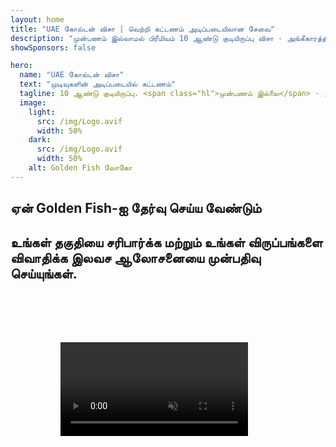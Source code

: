 ```yaml
---
layout: home
title: "UAE கோல்டன் விசா | வெற்றி கட்டணம் அடிப்படையிலான சேவை"
description: "முன்பணம் இல்லாமல் பிரீமியம் 10 ஆண்டு குடியிருப்பு விசா - அங்கீகாரத்திற்குப் பிறகு மட்டுமே கட்டணம். 98% வெற்றி விகிதத்துடன் முழு விண்ணப்ப மேலாண்மை. இலவச புதுப்பித்தல் சேவை, அரசு கட்டணங்கள் மட்டுமே."
showSponsors: false

hero:
  name: "UAE கோல்டன் விசா"
  text: "முடிவுகளின் அடிப்படையில் கட்டணம்"
  tagline: 10 ஆண்டு குடியிருப்பு. <span class="hl">முன்பணம் இல்லை</span> - அங்கீகாரத்திற்குப் பிறகு மட்டுமே கட்டணம். 98% வெற்றி விகிதம்.
  image:
    light:
      src: /img/Logo.avif
      width: 50%
    dark:
      src: /img/Logo.avif
      width: 50%
    alt: Golden Fish லோகோ
---
```


<FeatureCards :features="[
  {
    title: 'UAE கோல்டன் விசா நன்மைகள்',
    items: [
      'தகுதி நிபந்தனைகளை பராமரிக்கும் போது புதுப்பிக்கும் விருப்பத்துடன் 10 ஆண்டு செல்லுபடியாகும்',
      '**ஒவ்வொரு 6 மாதங்களுக்கும் UAE-க்குள் நுழைய தேவையில்லை**',
      '100% வணிக உரிமை அனுமதிக்கப்படுகிறது',
      'குடும்ப உறுப்பினர்கள் மற்றும் வரம்பற்ற வீட்டு ஊழியர்களுக்கு ஸ்பான்சர்',
      '25 வயது வரை குழந்தைகள் ஸ்பான்சர்ஷிப்',
      'பெற்றோர் ஸ்பான்சர்ஷிப் சேர்க்கப்பட்டுள்ளது',
      'ஸ்பான்சர் அல்லது முதலாளி தேவையில்லை'
    ],
    linkText: 'மேலும் படிக்க',
    link: '../../company-registration/golden-visa#key-benefits-of-the-uae-golden-visa',
    icon: {
      light: '/img/iStock-1785818081.avif',
      dark: '/img/iStock-1203821481.avif',
      alt: 'விசா சேவைகள்',
      width: '100%'
    }
  },
  {
    title: 'UAE கோல்டன் விசா பெறுவது எப்படி',
    items: [
      'UAE சொத்துக்களில் AED 2M முதலீடு',
      'UAE முதலீட்டு நிதிகளில் AED 2M வைப்பு',
      'AED 2M மூலதனத்துடன் வணிகம்',
      'AED 250K வருடாந்திர FTA பங்களிப்பு',
      'திறமையான தொழில்முறை வல்லுநர்கள்',
      'திறமை மிக்க நபர்கள்'
    ],
    linkText: 'மேலும் படிக்க',
    link: '../../company-registration/golden-visa#uae-golden-visa-eligibility-and-requirements',
    icon: {
      light: '/img/iStock-1333000394.avif',
      dark: '/img/iStock-584576538.avif',
      alt: 'விசா சேவைகள்',
      width: '10%'
    }
  },
  {
    title: 'கோல்டன் விசா செயல்முறை',
    bullet: '✓',
    items: [
      'ஆரம்ப தகுதி மதிப்பீடு',
      'ஆவண தயாரிப்பு மற்றும் சரிபார்ப்பு',
      'மருத்துவ பரிசோதனை மற்றும் பயோமெட்ரிக்ஸ்',
      'விண்ணப்ப சமர்ப்பிப்பு மற்றும் செயலாக்கம்',
      'எமிரேட்ஸ் ஐடி மற்றும் விசா வழங்கல்',
      'குடும்ப விசா ஸ்பான்சர்ஷிப் (விருப்பம்)'
    ],
    linkText: 'மேலும் படிக்க',
    link: '../../company-registration/golden-visa#uae-golden-visa-application-process',
    icon: {
      light: '/img/ILONMASKID.webp',
      dark: '/img/ILONMASKID.webp',
      alt: 'விசா சேவைகள்',
      width: '100%'
    }
  }
]" />

## ஏன் Golden Fish-ஐ தேர்வு செய்ய வேண்டும்

<BenefitsList :features="[
  {
    icon: '💰',
    title: 'வெற்றி அடிப்படையிலான கட்டணங்கள்',
    text: '**உங்கள் Golden Visa அங்கீகரிக்கப்படும் வரை கட்டணம் இல்லை.** மறைக்கப்பட்ட செலவுகள் இல்லாமல் முழு வெளிப்படைத்தன்மை.'
  },
  {
    icon: '📈',
    title: 'நிரூபிக்கப்பட்ட வெற்றி விகிதம்',
    text: 'எங்கள் பிரீமியம் செயலாக்கத்தின் மூலம் வழங்கப்பட்ட நூற்றுக்கணக்கான Golden Visas மூலம் 98% அங்கீகார விகிதம்.'
  },
  {
    icon: '📋',
    title: 'முழுமையான மேலாண்மை',
    text: 'ஆவணப்படுத்துதல் முதல் விசா வழங்கல் வரை அனைத்து விவரங்களையும் கவனித்துக்கொள்ளும் முழுமையான கையாளுதல்.'
  },
  {
    icon: '👨‍💼',
    title: 'உள்ளூர் UAE நிபுணத்துவம்',
    text: 'துபாயில் உள்ள அர்ப்பணிப்பு நிபுணர்கள் செயல்முறையின் ஒவ்வொரு படியிலும் நிபுணத்துவ வழிகாட்டுதலை வழங்குகிறார்கள்.'
  },
  {
    icon: '🔍',
    title: 'பிரீமியம் செயலாக்கம்',
    text: 'விரைவான ஒப்புதல்களுக்கான அதிகாரிகளுடன் நேரடி தொடர்பு மற்றும் விரைவு-டிராக் சேனல்கள்.'
  },
  {
    icon: '🔄',
    title: 'புதுப்பித்தல் ஆதரவு',
    text: '**பூஜ்ஜிய முகமை கட்டணங்களுடன்** இலவச விசா புதுப்பித்தல் உதவி - அரசாங்க கட்டணங்கள் மட்டுமே.'
  }
]" />

## உங்கள் தகுதியை சரிபார்க்க மற்றும் உங்கள் விருப்பங்களை விவாதிக்க இலவச ஆலோசனையை முன்பதிவு செய்யுங்கள்.

<video  autoplay muted playsinline style="padding: 80px" >
  <source src="/img/iStock-2185912341.mp4" type="video/mp4">
</video>

<ContactFormModal formName="Golden Visa [offer]" buttonText="இலவச ஆலோசனையைப் பெறுங்கள்" :services="[
  '🏠 UAE சொத்துக்களில் AED 2M முதலீடு',
  '💰 UAE முதலீட்டு நிதிகளில் AED 2M வைப்பு',
  '🏢 AED 2M மூலதனத்துடன் வணிகம்',
  '📈 AED 250K வருடாந்திர FTA பங்களிப்பு',
  '👨‍💼 திறமையான தொழில்முறை வல்லுநர்கள்',
  '🎯 திறமை மிக்க மேதைகள்',]"/>

<!-- <ImageGrid :images="[
  { src: '/img/ILONMASKID.webp', href: './immigration.md', alt: 'UAE குடிவரவு' },
  { src: '/img/ILONMASKID.webp', href: './immigration.md', alt: 'UAE குடிவரவு' },
]"/> -->
